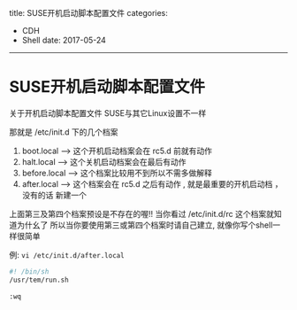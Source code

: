 title: SUSE开机启动脚本配置文件
categories: 
- CDH
- Shell
date: 2017-05-24
---
# SUSE开机启动脚本配置文件

关于开机启动脚本配置文件  SUSE与其它Linux设置不一样

那就是 /etc/init.d 下的几个档案
1. boot.local –> 这个开机启动档案会在 rc5.d 前就有动作
2. halt.local –> 这个关机启动档案会在最后有动作
3. before.local –> 这个档案比较用不到所以不需多做解释
4. after.local –> 这个档案会在 rc5.d 之后有动作 , 就是最重要的开机启动档 ， 没有的话 新建一个
 
上面第三及第四个档案预设是不存在的喔!!
当你看过 /etc/init.d/rc 这个档案就知道为什幺了
所以当你要使用第三或第四个档案时请自己建立, 就像你写个shell一样很简单

例:
`vi /etc/init.d/after.local`
```bash
#! /bin/sh
/usr/tem/run.sh
 
:wq
```